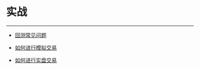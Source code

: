 # 实战

---


* [回测常见问题](back_test.md)

* [如何进行模拟交易](simulated_trading.md)

* [如何进行实盘交易](realtime_trading.md)